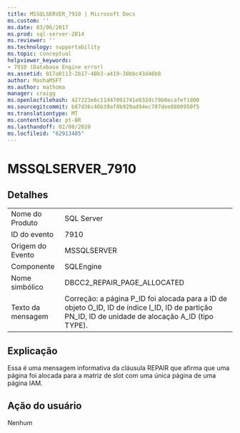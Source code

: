 ```yaml
---
title: MSSQLSERVER_7910 | Microsoft Docs
ms.custom: ''
ms.date: 03/06/2017
ms.prod: sql-server-2014
ms.reviewer: ''
ms.technology: supportability
ms.topic: conceptual
helpviewer_keywords:
- 7910 (Database Engine error)
ms.assetid: 017a0113-2b17-40b3-a419-30bbc43d46b8
author: MashaMSFT
ms.author: mathoma
manager: craigg
ms.openlocfilehash: 427223e6c11d47091741e032dc79b0ecafef1d00
ms.sourcegitcommit: b87d36c46b39af8b929ad94ec707dee8800950f5
ms.translationtype: MT
ms.contentlocale: pt-BR
ms.lasthandoff: 02/08/2020
ms.locfileid: "62913485"
---
```

# <a name="mssqlserver_7910"></a>MSSQLSERVER_7910
    
## <a name="details"></a>Detalhes  
  
|||  
|-|-|  
|Nome do Produto|SQL Server|  
|ID do evento|7910|  
|Origem do Evento|MSSQLSERVER|  
|Componente|SQLEngine|  
|Nome simbólico|DBCC2_REPAIR_PAGE_ALLOCATED|  
|Texto da mensagem|Correção: a página P_ID foi alocada para a ID de objeto O_ID, ID de índice I_ID, ID de partição PN_ID, ID de unidade de alocação A_ID (tipo TYPE).|  
  
## <a name="explanation"></a>Explicação  
 Essa é uma mensagem informativa da cláusula REPAIR que afirma que uma página foi alocada para a matriz de slot com uma única página de uma página IAM.  
  
## <a name="user-action"></a>Ação do usuário  
 Nenhum  
  
  
